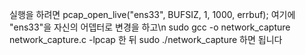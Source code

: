 실행을 하려면 pcap_open_live("ens33", BUFSIZ, 1, 1000, errbuf); 여기에 "ens33"을 자신의 어뎁터로 변경을 하고\n
sudo gcc -o network_capture network_capture.c -lpcap 
한 뒤
sudo ./network_capture 하면 됩니다

